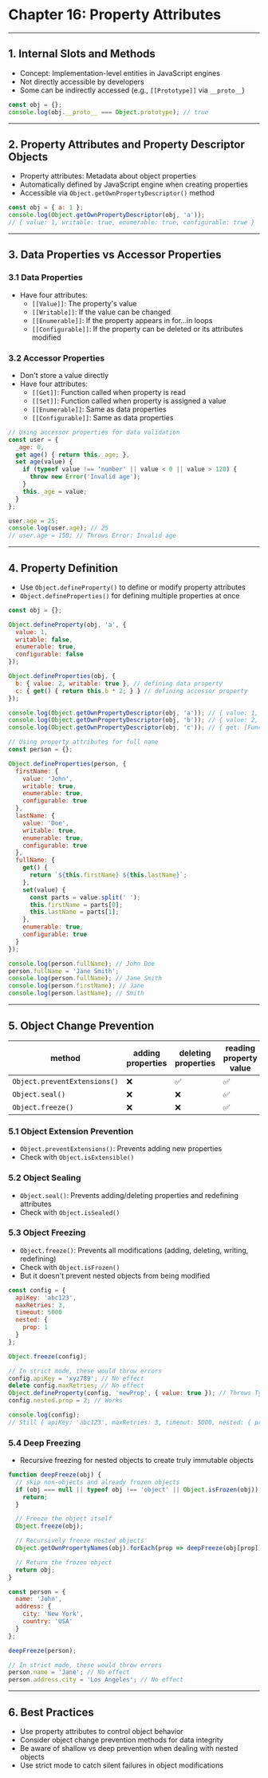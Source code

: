 # Chapter 16: Property Attributes

---

## 1. Internal Slots and Methods

- Concept: Implementation-level entities in JavaScript engines
- Not directly accessible by developers
- Some can be indirectly accessed (e.g., `[[Prototype]]` via `__proto__`)

```javascript
const obj = {};
console.log(obj.__proto__ === Object.prototype); // true
```

---

## 2. Property Attributes and Property Descriptor Objects

- Property attributes: Metadata about object properties
- Automatically defined by JavaScript engine when creating properties
- Accessible via `Object.getOwnPropertyDescriptor()` method

```javascript
const obj = { a: 1 };
console.log(Object.getOwnPropertyDescriptor(obj, 'a'));
// { value: 1, writable: true, enumerable: true, configurable: true }
```

---

## 3. Data Properties vs Accessor Properties

### 3.1 Data Properties

- Have four attributes:
  - `[[Value]]`: The property's value
  - `[[Writable]]`: If the value can be changed
  - `[[Enumerable]]`: If the property appears in for...in loops
  - `[[Configurable]]`: If the property can be deleted or its attributes modified

### 3.2 Accessor Properties

- Don't store a value directly
- Have four attributes:
  - `[[Get]]`: Function called when property is read
  - `[[Set]]`: Function called when property is assigned a value
  - `[[Enumerable]]`: Same as data properties
  - `[[Configurable]]`: Same as data properties

```javascript
// Using accessor properties for data validation
const user = {
  _age: 0,
  get age() { return this._age; },
  set age(value) {
    if (typeof value !== 'number' || value < 0 || value > 120) {
      throw new Error('Invalid age');
    }
    this._age = value;
  }
};

user.age = 25;
console.log(user.age); // 25
// user.age = 150; // Throws Error: Invalid age

```

---

## 4. Property Definition

- Use `Object.defineProperty()` to define or modify property attributes
- `Object.defineProperties()` for defining multiple properties at once

```javascript
const obj = {};

Object.defineProperty(obj, 'a', {
  value: 1,
  writable: false,
  enumerable: true,
  configurable: false
});

Object.defineProperties(obj, {
  b: { value: 2, writable: true }, // defining data property
  c: { get() { return this.b * 2; } } // defining accessor property
});

console.log(Object.getOwnPropertyDescriptor(obj, 'a')); // { value: 1, writable: false, enumerable: true, configurable: false }
console.log(Object.getOwnPropertyDescriptor(obj, 'b')); // { value: 2, writable: true, enumerable: false, configurable: false }
console.log(Object.getOwnPropertyDescriptor(obj, 'c')); // { get: [Function: get], set: undefined, enumerable: false, configurable: false }
```

```javascript
// Using property attributes for full name
const person = {};

Object.defineProperties(person, {
  firstName: {
    value: 'John',
    writable: true,
    enumerable: true,
    configurable: true
  },
  lastName: {
    value: 'Doe',
    writable: true,
    enumerable: true,
    configurable: true
  },
  fullName: {
    get() {
      return `${this.firstName} ${this.lastName}`;
    },
    set(value) {
      const parts = value.split(' ');
      this.firstName = parts[0];
      this.lastName = parts[1];
    },
    enumerable: true,
    configurable: true
  }
});

console.log(person.fullName); // John Doe
person.fullName = 'Jane Smith';
console.log(person.fullName); // Jane Smith
console.log(person.firstName); // Jane
console.log(person.lastName); // Smith
```

---

## 5. Object Change Prevention

| method                       | adding properties | deleting properties | reading property value | writing property value | redefining property attributes |
| ---------------------------- | ----------------- | ------------------- | ---------------------- | ---------------------- | ------------------------------ |
| `Object.preventExtensions()` | ❌                 | ✅                   | ✅                      | ✅                      | ✅                              |
| `Object.seal()`              | ❌                 | ❌                   | ✅                      | ✅                      | ❌                              |
| `Object.freeze()`            | ❌                 | ❌                   | ✅                      | ❌                      | ❌                              |

### 5.1 Object Extension Prevention

- `Object.preventExtensions()`: Prevents adding new properties
- Check with `Object.isExtensible()`

### 5.2 Object Sealing

- `Object.seal()`: Prevents adding/deleting properties and redefining attributes
- Check with `Object.isSealed()`

### 5.3 Object Freezing

- `Object.freeze()`: Prevents all modifications (adding, deleting, writing, redefining)
- Check with `Object.isFrozen()`
- But it doesn't prevent nested objects from being modified

```javascript
const config = {
  apiKey: 'abc123',
  maxRetries: 3,
  timeout: 5000
  nested: {
    prop: 1
  }
};

Object.freeze(config);

// In strict mode, these would throw errors
config.apiKey = 'xyz789'; // No effect
delete config.maxRetries; // No effect
Object.defineProperty(config, 'newProp', { value: true }); // Throws TypeError
config.nested.prop = 2; // Works

console.log(config);
// Still { apiKey: 'abc123', maxRetries: 3, timeout: 5000, nested: { prop: 2 } }
```

### 5.4 Deep Freezing

- Recursive freezing for nested objects to create truly immutable objects

```javascript
function deepFreeze(obj) {
  // skip non-objects and already frozen objects
  if (obj === null || typeof obj !== 'object' || Object.isFrozen(obj)) {
    return;
  }

  // Freeze the object itself
  Object.freeze(obj);

  // Recursively freeze nested objects
  Object.getOwnPropertyNames(obj).forEach(prop => deepFreeze(obj[prop]));

  // Return the frozen object
  return obj;
}

const person = {
  name: 'John',
  address: {
    city: 'New York',
    country: 'USA'
  }
};

deepFreeze(person);

// In strict mode, these would throw errors
person.name = 'Jane'; // No effect
person.address.city = 'Los Angeles'; // No effect
```

---

## 6. Best Practices

- Use property attributes to control object behavior
- Consider object change prevention methods for data integrity
- Be aware of shallow vs deep prevention when dealing with nested objects
- Use strict mode to catch silent failures in object modifications
